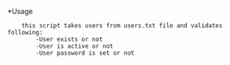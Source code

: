*Usage

		this script takes users from users.txt file and validates following:
			-User exists or not
			-User is active or not
			-User password is set or not 
